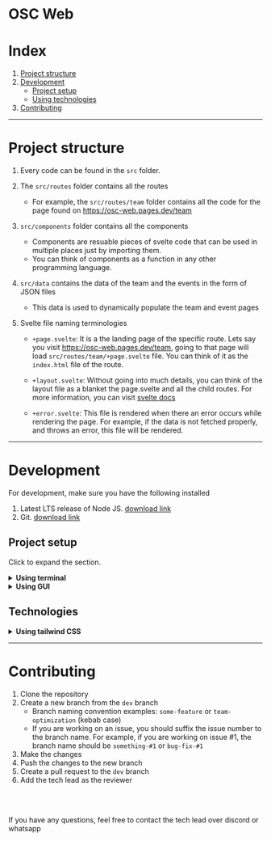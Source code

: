 # OSC Web

# Index
1. [Project structure](#project-structure)
2. [Development](#development)
	- [Project setup](#project-setup)
	- [Using technologies](#using-technologies)
3. [Contributing](#contributing)

---

# Project structure

1. Every code can be found in the `src` folder.
2. The `src/routes` folder contains all the routes
	- For example, the `src/routes/team` folder contains all the code for the page found on https://osc-web.pages.dev/team

3. `src/components` folder contains all the components
	- Components are resuable pieces of svelte code that can be used in multiple places just by importing them.
	- You can think of components as a function in any other programming language.

4. `src/data` contains the data of the team and the events in the form of JSON files
	- This data is used to dynamically populate the team and event pages

5. Svelte file naming terminologies
	- `+page.svelte`: It is a the landing page of the specific route. Lets say you visit https://osc-web.pages.dev/team, going to that page will load `src/routes/team/+page.svelte` file. You can think of it as the `index.html` file of the route. 

	- `+layout.svelte`: Without going into much details, you can think of the layout file as a blanket the page.svelte and all the child routes. For more information, you can visit [svelte docs](https://kit.svelte.dev/docs/routing#layout)

	- `+error.svelte`: This file is rendered when there an error occurs while rendering the page. For example, if the data is not fetched properly, and throws an error, this file will be rendered.

---

# Development
For development, make sure you have the following installed
1. Latest LTS release of Node JS. [download link](https://nodejs.org/en/download/)
2. Git. [download link](https://git-scm.com/downloads)

## Project setup
Click to expand the section.

<details>
<summary><b>Using terminal</b></summary>

Once you have the above installed, you can run the following commands to start the development server.

1. Clone the repository
```bash
git clone https://github.com/osc-vitap/OSC-Web.git
```

2. Change the directory to the cloned repository
```bash
cd OSC-Web
```

3. Install the dependencies
```bash
npm install
```

4. Start the development server
```bash
npm run dev

# or start the server and open the app in a new browser tab
npm run dev -- --open
```

</details>

<details>
<summary><b>Using GUI</b></summary>

1. Click the green colored `Code` button on the right side of the repo
2. Download the ZIP file and extract the file
3. Open the extracted folder in your preferred code editor
4. Open the terminal in the code editor and follow the steps from step 3 from the above section. 

</details>


## Technologies
<details>
<summary><b>Using tailwind CSS</b></summary>

1. Tailwind CSS is a utility-first CSS framework, meaning, css classess are used to style the elements. For example, to add a padding of 4 to an element, you can use the class `p-4`.
2. Tailwind is mobile first. meaning, you go from styling mobile to desktop, instead of the traditional desktop to mobile approach.
3. This project is already set up with tailwind CSS. You can directly use the classes in the svelte files.
4. To learn more about tailwind CSS, you can visit the [official documentation](https://tailwindcss.com/docs)
</details>

---

# Contributing
1. Clone the repository
2. Create a new branch from the `dev` branch
	- Branch naming convention examples: `some-feature` or `team-optimization` (kebab case)
	- If you are working on an issue, you should suffix the issue number to the branch name. For example, if you are working on issue #1, the branch name should be `something-#1` or `bug-fix-#1`
3. Make the changes
4. Push the changes to the new branch
5. Create a pull request to the `dev` branch
6. Add the tech lead as the reviewer

<br>
<br>

If you have any questions, feel free to contact the tech lead over discord or whatsapp